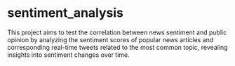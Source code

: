# sentiment_analysis
 This project aims to test the correlation between news sentiment and public opinion by analyzing the sentiment scores of popular news articles and corresponding real-time tweets related to the most common topic, revealing insights into sentiment changes over time.
